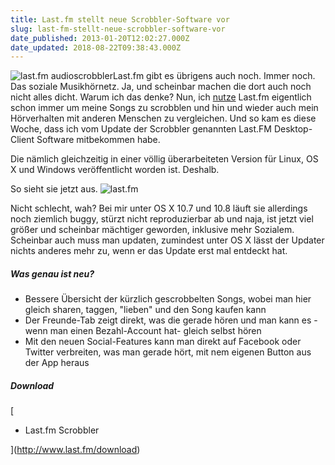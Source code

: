 ```yaml
---
title: Last.fm stellt neue Scrobbler-Software vor
slug: last-fm-stellt-neue-scrobbler-software-vor
date_published: 2013-01-20T12:02:27.000Z
date_updated: 2018-08-22T09:38:43.000Z
---
```


![last.fm audioscrobbler](//picdump.thafaker.de/2013/01/images-100x100.jpeg)Last.fm gibt es übrigens auch noch. Immer noch. Das soziale Musikhörnetz. Ja, und scheinbar machen die dort auch noch nicht alles dicht. Warum ich das denke? Nun, ich [nutze](http://www.lastfm.de/user/thafaker_de) Last.fm eigentlich schon immer um meine Songs zu scrobblen und hin und wieder auch mein Hörverhalten mit anderen Menschen zu vergleichen. Und so kam es diese Woche, dass ich vom Update der Scrobbler genannten Last.FM Desktop-Client Software mitbekommen habe. 

Die nämlich gleichzeitig in einer völlig überarbeiteten Version für Linux, OS X und Windows veröffentlicht worden ist. Deshalb.

So sieht sie jetzt aus.
![last.fm](//picdump.thafaker.de/2013/01/last.fm_-465x580.png)

Nicht schlecht, wah? Bei mir unter OS X 10.7 und 10.8 läuft sie allerdings noch ziemlich buggy, stürzt nicht reproduzierbar ab und naja, ist jetzt viel größer und scheinbar mächtiger geworden, inklusive mehr Sozialem. Scheinbar auch muss man updaten, zumindest unter OS X lässt der Updater nichts anderes mehr zu, wenn er das Update erst mal entdeckt hat.

##### Was genau ist neu?

- Bessere Übersicht der kürzlich gescrobbelten Songs, wobei man hier gleich sharen, taggen, "lieben" und den Song kaufen kann
- Der Freunde-Tab zeigt direkt, was die gerade hören und man kann es -wenn man einen Bezahl-Account hat- gleich selbst hören
- Mit den neuen Social-Features kann man direkt auf Facebook oder Twitter verbreiten, was man gerade hört, mit nem eigenen Button aus der App heraus

##### Download
[
- Last.fm Scrobbler

](http://www.last.fm/download)
